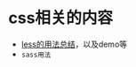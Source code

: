 # css相关的内容

- [less的用法总结](https://github.com/huanghui8030/CSS/blob/master/less/Less%E7%9A%84%E7%94%A8%E6%B3%95.md)，以及demo等
- `sass用法`

